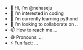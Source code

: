 - 👋 Hi, I’m @nehaseju
- 👀 I’m interested in coding
- 🌱 I’m currently learning pythond
- 💞️ I’m looking to collaborate on ..
- 📫 How to reach me ...
- 😄 Pronouns: ...
- ⚡ Fun fact: ...

<!---
nehaseju/nehaseju is a ✨ special ✨ repository because its `README.md` (this file) appears on your GitHub profile.
You can click the Preview link to take a look at your changes.
--->
